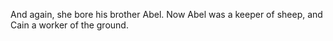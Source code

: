 And again, she bore his brother Abel. Now Abel was a keeper of sheep, and Cain a worker of the ground.
